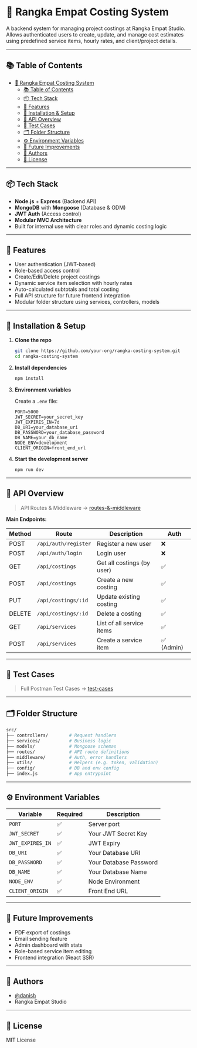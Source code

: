 # 🧮 Rangka Empat Costing System

A backend system for managing project costings at Rangka Empat Studio. Allows authenticated users to create, update, and manage cost estimates using predefined service items, hourly rates, and client/project details.

---

## 📚 Table of Contents

- [🧮 Rangka Empat Costing System](#-rangka-empat-costing-system)
  - [📚 Table of Contents](#-table-of-contents)
  - [📦 Tech Stack](#-tech-stack)
  - [🚀 Features](#-features)
  - [🧰 Installation \& Setup](#-installation--setup)
  - [🧪 API Overview](#-api-overview)
  - [📝 Test Cases](#-test-cases)
  - [🗂 Folder Structure](#-folder-structure)
  - [⚙️ Environment Variables](#️-environment-variables)
  - [📌 Future Improvements](#-future-improvements)
  - [👤 Authors](#-authors)
  - [📝 License](#-license)

---

## 📦 Tech Stack

- **Node.js** + **Express** (Backend API)
- **MongoDB** with **Mongoose** (Database & ODM)
- **JWT Auth** (Access control)
- **Modular MVC Architecture**
- Built for internal use with clear roles and dynamic costing logic

---

## 🚀 Features

- User authentication (JWT-based)
- Role-based access control
- Create/Edit/Delete project costings
- Dynamic service item selection with hourly rates
- Auto-calculated subtotals and total costing
- Full API structure for future frontend integration
- Modular folder structure using services, controllers, models

---

## 🧰 Installation & Setup

1. **Clone the repo**

   ```bash
   git clone https://github.com/your-org/rangka-costing-system.git
   cd rangka-costing-system
   ```

2. **Install dependencies**

   ```bash
   npm install
   ```

3. **Environment variables**

   Create a `.env` file:

   ```env
   PORT=5000
   JWT_SECRET=your_secret_key
   JWT_EXPIRES_IN=7d
   DB_URI=your_database_uri
   DB_PASSWORD=your_database_password
   DB_NAME=your_db_name
   NODE_ENV=development
   CLIENT_ORIGIN=front_end_url
   ```

4. **Start the development server**

   ```bash
   npm run dev
   ```

---

## 🧪 API Overview

> API Routes & Middleware -> [routes-&-middleware](./docs/routes-overview.md)

**Main Endpoints:**

| Method | Route                | Description                | Auth       |
| ------ | -------------------- | -------------------------- | ---------- |
| POST   | `/api/auth/register` | Register a new user        | ❌         |
| POST   | `/api/auth/login`    | Login user                 | ❌         |
| GET    | `/api/costings`      | Get all costings (by user) | ✅         |
| POST   | `/api/costings`      | Create a new costing       | ✅         |
| PUT    | `/api/costings/:id`  | Update existing costing    | ✅         |
| DELETE | `/api/costings/:id`  | Delete a costing           | ✅         |
| GET    | `/api/services`      | List of all service items  | ✅         |
| POST   | `/api/services`      | Create a service item      | ✅ (Admin) |

---

## 📝 Test Cases

> Full Postman Test Cases -> [test-cases](./docs/postman-test-cases.md)

---

## 🗂 Folder Structure

```bash
src/
├── controllers/        # Request handlers
├── services/           # Business logic
├── models/             # Mongoose schemas
├── routes/             # API route definitions
├── middleware/         # Auth, error handlers
├── utils/              # Helpers (e.g. token, validation)
├── config/             # DB and env config
├── index.js            # App entrypoint
```

---

## ⚙️ Environment Variables

| Variable         | Required | Description            |
| ---------------- | -------- | ---------------------- |
| `PORT`           | ✅       | Server port            |
| `JWT_SECRET`     | ✅       | Your JWT Secret Key    |
| `JWT_EXPIRES_IN` | ✅       | JWT Expiry             |
| `DB_URI`         | ✅       | Your Database URI      |
| `DB_PASSWORD`    | ✅       | Your Database Password |
| `DB_NAME`        | ✅       | Your Database Name     |
| `NODE_ENV`       | ✅       | Node Environment       |
| `CLIENT_ORIGIN`  | ✅       | Front End URL          |

---

## 📌 Future Improvements

- PDF export of costings
- Email sending feature
- Admin dashboard with stats
- Role-based service item editing
- Frontend integration (React SSR)

---

## 👤 Authors

- [@danish](https://github.com/hazimdanishhh)
- Rangka Empat Studio

---

## 📝 License

MIT License
